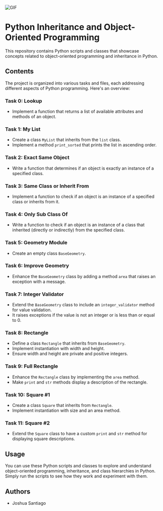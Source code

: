 ![GIF](https://media.giphy.com/media/u7D5EyS2EFlpC/giphy.gif)

# Python Inheritance and Object-Oriented Programming

This repository contains Python scripts and classes that showcase concepts related to object-oriented programming and inheritance in Python.

## Contents

The project is organized into various tasks and files, each addressing different aspects of Python programming. Here's an overview:

### Task 0: Lookup

- Implement a function that returns a list of available attributes and methods of an object.

### Task 1: My List

- Create a class `MyList` that inherits from the `list` class.
- Implement a method `print_sorted` that prints the list in ascending order.

### Task 2: Exact Same Object

- Write a function that determines if an object is exactly an instance of a specified class.

### Task 3: Same Class or Inherit From

- Implement a function to check if an object is an instance of a specified class or inherits from it.

### Task 4: Only Sub Class Of

- Write a function to check if an object is an instance of a class that inherited (directly or indirectly) from the specified class.

### Task 5: Geometry Module

- Create an empty class `BaseGeometry`.

### Task 6: Improve Geometry

- Enhance the `BaseGeometry` class by adding a method `area` that raises an exception with a message.

### Task 7: Integer Validator

- Extend the `BaseGeometry` class to include an `integer_validator` method for value validation.
- It raises exceptions if the value is not an integer or is less than or equal to 0.

### Task 8: Rectangle

- Define a class `Rectangle` that inherits from `BaseGeometry`.
- Implement instantiation with width and height.
- Ensure width and height are private and positive integers.

### Task 9: Full Rectangle

- Enhance the `Rectangle` class by implementing the `area` method.
- Make `print` and `str` methods display a description of the rectangle.

### Task 10: Square #1

- Create a class `Square` that inherits from `Rectangle`.
- Implement instantiation with size and an area method.

### Task 11: Square #2

- Extend the `Square` class to have a custom `print` and `str` method for displaying square descriptions.

## Usage

You can use these Python scripts and classes to explore and understand object-oriented programming, inheritance, and class hierarchies in Python. Simply run the scripts to see how they work and experiment with them.

## Authors

- Joshua Santiago
